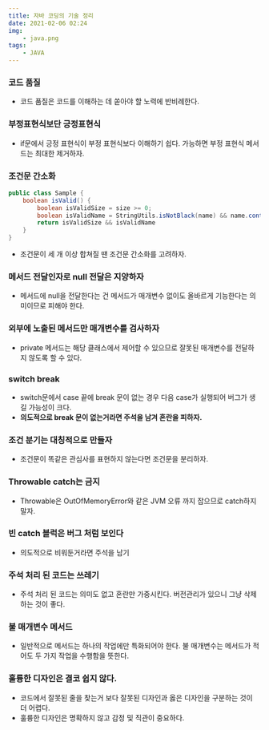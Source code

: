 ```yaml
---
title: 자바 코딩의 기술 정리 
date: 2021-02-06 02:24 
img: 
    - java.png 
tags:
    - JAVA
---
```


### 코드 품질

- 코드 품질은 코드를 이해하는 데 쏟아야 할 노력에 반비례한다.

### 부정표현식보단 긍정표현식

- if문에서 긍정 표현식이 부정 표현식보다 이해하기 쉽다. 가능하면 부정 표현식 메서드는 최대한 제거하자.

### 조건문 간소화

```java
public class Sample {
    boolean isValid() {
        boolean isValidSize = size >= 0;
        boolean isValidName = StringUtils.isNotBlack(name) && name.contains("some");
        return isValidSize && isValidName
    }
}
```

- 조건문이 세 개 이상 합쳐질 땐 조건문 간소화를 고려하자.

### 메서드 전달인자로 null 전달은 지양하자

- 메서드에 null을 전달한다는 건 메서드가 매개변수 없이도 올바르게 기능한다는 의미이므로 피해야 한다.

### 외부에 노출된 메서드만 매개변수를 검사하자

- private 메서드는 해당 클래스에서 제어할 수 있으므로 잘못된 매개변수를 전달하지 않도록 할 수 있다.

### switch break

- switch문에서 case 끝에 break 문이 없는 경우 다음 case가 실행되어 버그가 생길 가능성이 크다.
- **의도적으로 break 문이 없는거라면 주석을 남겨 혼란을 피하자.**

### 조건 분기는 대칭적으로 만들자

- 조건문이 똑같은 관심사를 표현하지 않는다면 조건문을 분리하자.

### Throwable catch는 금지

- Throwable은 OutOfMemoryError와 같은 JVM 오류 까지 잡으므로 catch하지 말자.

### 빈 catch 블럭은 버그 처럼 보인다

- 의도적으로 비워둔거라면 주석을 남기

### 주석 처리 된 코드는 쓰레기

- 주석 처리 된 코드는 의미도 없고 혼란만 가중시킨다. 버전관리가 있으니 그냥 삭제하는 것이 좋다.

### 불 매개변수 메서드

- 일반적으로 메서드는 하나의 작업에만 특화되어야 한다. 불 매개변수는 메서드가 적어도 두 가지 작업을 수행함을 뜻한다.

### 훌륭한 디자인은 결코 쉽지 않다.

- 코드에서 잘못된 줄을 찾는거 보다 잘못된 디자인과 옳은 디자인을 구분하는 것이 더 어렵다.
- 훌륭한 디자인은 명확하지 않고 감정 및 직관이 중요하다.

